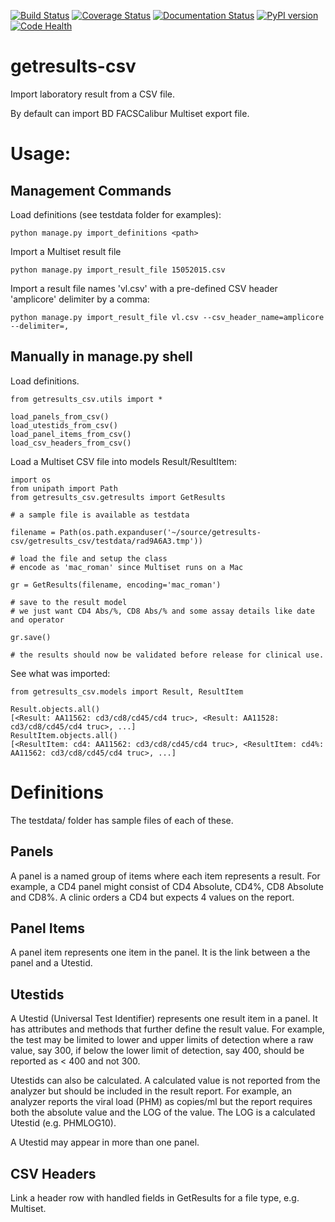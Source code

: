 [![Build Status](https://travis-ci.org/botswana-harvard/getresults-csv.svg?branch=develop)](https://travis-ci.org/botswana-harvard/getresults-csv)
[![Coverage Status](https://coveralls.io/repos/botswana-harvard/getresults-csv/badge.svg?branch=develop)](https://coveralls.io/r/botswana-harvard/getresults-csv?branch=develop)
[![Documentation Status](https://readthedocs.org/projects/getresults-csv/badge/?version=latest)](https://readthedocs.org/projects/getresults-csv/?badge=latest)
[![PyPI version](https://badge.fury.io/py/getresults-csv.svg)](http://badge.fury.io/py/getresults-csv)
[![Code Health](https://landscape.io/github/botswana-harvard/getresults-csv/develop/landscape.svg?style=flat)](https://landscape.io/github/botswana-harvard/getresults-csv/develop)

# getresults-csv

Import laboratory result from a CSV file.

By default can import BD FACSCalibur Multiset export file.

Usage:
======

Management Commands
-------------------

Load definitions (see testdata folder for examples):

	python manage.py import_definitions <path>

Import a Multiset result file

    python manage.py import_result_file 15052015.csv

Import a result file names 'vl.csv' with a pre-defined CSV header 'amplicore' delimiter by a comma:

    python manage.py import_result_file vl.csv --csv_header_name=amplicore --delimiter=,


Manually in manage.py shell
------------------

Load definitions.

    from getresults_csv.utils import *

    load_panels_from_csv()
    load_utestids_from_csv()
    load_panel_items_from_csv()
    load_csv_headers_from_csv()
    
Load a Multiset CSV file into models Result/ResultItem:

    import os
    from unipath import Path
    from getresults_csv.getresults import GetResults
    
    # a sample file is available as testdata

    filename = Path(os.path.expanduser('~/source/getresults-csv/getresults_csv/testdata/rad9A6A3.tmp'))

    # load the file and setup the class
    # encode as 'mac_roman' since Multiset runs on a Mac

    gr = GetResults(filename, encoding='mac_roman')

    # save to the result model 
    # we just want CD4 Abs/%, CD8 Abs/% and some assay details like date and operator

    gr.save()

    # the results should now be validated before release for clinical use.

See what was imported:
	
	from getresults_csv.models import Result, ResultItem
	
	Result.objects.all()
	[<Result: AA11562: cd3/cd8/cd45/cd4 truc>, <Result: AA11528: cd3/cd8/cd45/cd4 truc>, ...]
	ResultItem.objects.all()
	[<ResultItem: cd4: AA11562: cd3/cd8/cd45/cd4 truc>, <ResultItem: cd4%: AA11562: cd3/cd8/cd45/cd4 truc>, ...]


Definitions
===========

The testdata/ folder has sample files of each of these.

Panels
------
A panel is a named group of items where each item represents a result. For example, a CD4 panel might
consist of CD4 Absolute, CD4%, CD8 Absolute and CD8%. A clinic orders a CD4 but expects 4 values on the report.

Panel Items
-----------
A panel item represents one item in the panel. It is the link between a the panel and a Utestid.

Utestids
--------
A Utestid (Universal Test Identifier) represents one result item in a panel. It has attributes and methods
that further define the result value. For example, the test may be limited to lower and upper limits of
detection where a raw value, say 300, if below the lower limit of detection, say 400, should be reported
as < 400 and not 300.

Utestids can also be calculated. A calculated value is not reported from the analyzer but should be 
included in the result report. For example, an analyzer reports the viral load (PHM) as copies/ml but the report 
requires both the absolute value and the LOG of the value. The LOG is a calculated Utestid (e.g. PHMLOG10).
 
A Utestid may appear in more than one panel.

CSV Headers
-----------
Link a header row with handled fields in GetResults for a file type, e.g. Multiset.
 
